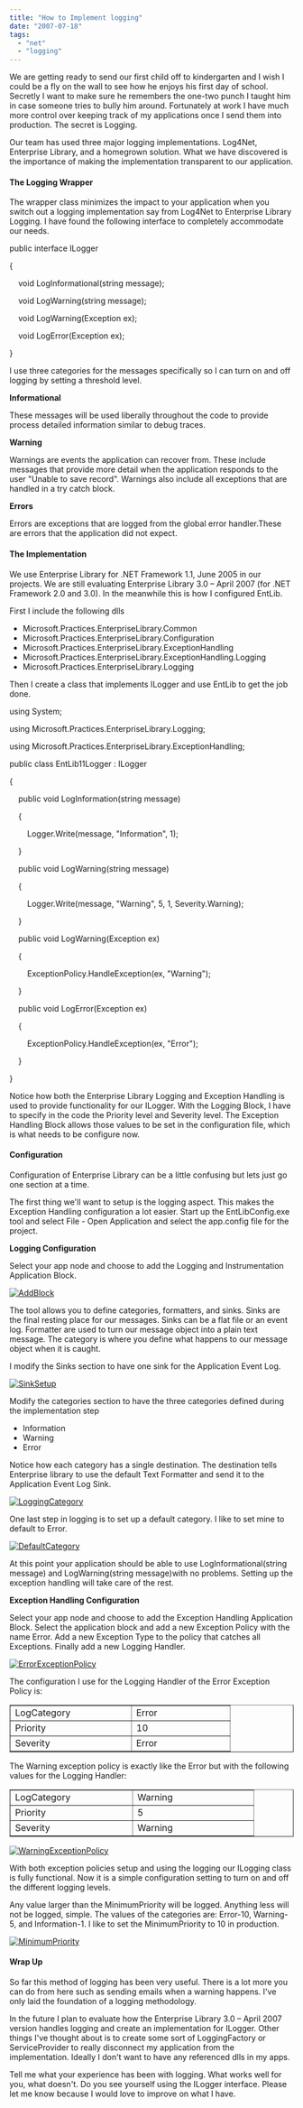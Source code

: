 ```yaml
---
title: "How to Implement logging"
date: "2007-07-18"
tags: 
  - "net"
  - "logging"
---
```


We are getting ready to send our first child off to kindergarten and I wish I could be a fly on the wall to see how he enjoys his first day of school. Secretly I want to make sure he remembers the one-two punch I taught him in case someone tries to bully him around. Fortunately at work I have much more control over keeping track of my applications once I send them into production. The secret is Logging.

Our team has used three major logging implementations. Log4Net, Enterprise Library, and a homegrown solution. What we have discovered is the importance of making the implementation transparent to our application.

#### The Logging Wrapper

The wrapper class minimizes the impact to your application when you switch out a logging implementation say from Log4Net to Enterprise Library Logging. I have found the following interface to completely accommodate our needs.

public interface ILogger

{

    void LogInformational(string message);

    void LogWarning(string message);

    void LogWarning(Exception ex);

    void LogError(Exception ex);

}

I use three categories for the messages specifically so I can turn on and off logging by setting a threshold level.

**Informational**

These messages will be used liberally throughout the code to provide process detailed information similar to debug traces.

**Warning**

Warnings are events the application can recover from. These include messages that provide more detail when the application responds to the user "Unable to save record". Warnings also include all exceptions that are handled in a try catch block.

**Errors**

Errors are exceptions that are logged from the global error handler.These are errors that the application did not expect.

#### The Implementation

We use Enterprise Library for .NET Framework 1.1, June 2005 in our projects. We are still evaluating Enterprise Library 3.0 – April 2007 (for .NET Framework 2.0 and 3.0). In the meanwhile this is how I configured EntLib.

First I include the following dlls

- Microsoft.Practices.EnterpriseLibrary.Common
- Microsoft.Practices.EnterpriseLibrary.Configuration
- Microsoft.Practices.EnterpriseLibrary.ExceptionHandling
- Microsoft.Practices.EnterpriseLibrary.ExceptionHandling.Logging
- Microsoft.Practices.EnterpriseLibrary.Logging

Then I create a class that implements ILogger and use EntLib to get the job done.

using System;

using Microsoft.Practices.EnterpriseLibrary.Logging;

using Microsoft.Practices.EnterpriseLibrary.ExceptionHandling;

public class EntLib11Logger : ILogger

{

    public void LogInformation(string message)

    {

        Logger.Write(message, "Information", 1);

    }

    public void LogWarning(string message)

    {

        Logger.Write(message, "Warning", 5, 1, Severity.Warning);

    }

    public void LogWarning(Exception ex)

    {

        ExceptionPolicy.HandleException(ex, "Warning");

    }

    public void LogError(Exception ex)

    {

        ExceptionPolicy.HandleException(ex, "Error");

    }

}

Notice how both the Enterprise Library Logging and Exception Handling is used to provide functionality for our ILogger. With the Logging Block, I have to specify in the code the Priority level and Severity level. The Exception Handling Block allows those values to be set in the configuration file, which is what needs to be configure now.

#### Configuration

Configuration of Enterprise Library can be a little confusing but lets just go one section at a time.

The first thing we'll want to setup is the logging aspect. This makes the Exception Handling configuration a lot easier. Start up the EntLibConfig.exe tool and select File - Open Application and select the app.config file for the project.

**Logging Configuration**

Select your app node and choose to add the Logging and Instrumentation Application Block.

[![AddBlock](/assets/images/addblock_thumb.png "AddBlock")](http://briglamoreaux.files.wordpress.com/2012/05/addblock.png)

The tool allows you to define categories, formatters, and sinks. Sinks are the final resting place for our messages. Sinks can be a flat file or an event log. Formatter are used to turn our message object into a plain text message. The category is where you define what happens to our message object when it is caught.

I modify the Sinks section to have one sink for the Application Event Log.

[![SinkSetup](/assets/images/sinksetup_thumb.png "SinkSetup")](http://briglamoreaux.files.wordpress.com/2012/05/sinksetup.png)

Modify the categories section to have the three categories defined during the implementation step

- Information
- Warning
- Error

Notice how each category has a single destination. The destination tells Enterprise library to use the default Text Formatter and send it to the Application Event Log Sink.

[![LoggingCategory](/assets/images/loggingcategory_thumb.png "LoggingCategory")](http://briglamoreaux.files.wordpress.com/2012/05/loggingcategory.png)

One last step in logging is to set up a default category. I like to set mine to default to Error.

[![DefaultCategory](/assets/images/defaultcategory_thumb.png "DefaultCategory")](http://briglamoreaux.files.wordpress.com/2012/05/defaultcategory.png)

At this point your application should be able to use LogInformational(string message) and LogWarning(string message)with no problems. Setting up the exception handling will take care of the rest.

**Exception Handling Configuration**

Select your app node and choose to add the Exception Handling Application Block. Select the application block and add a new Exception Policy with the name Error. Add a new Exception Type to the policy that catches all Exceptions. Finally add a new Logging Handler.

[![ErrorExceptionPolicy](/assets/images/errorexceptionpolicy_thumb.png "ErrorExceptionPolicy")](http://briglamoreaux.files.wordpress.com/2012/05/errorexceptionpolicy.png)

The configuration I use for the Logging Handler of the Error Exception Policy is:

<table width="355" border="1" cellspacing="0" cellpadding="2"><tbody><tr><td valign="top" width="198">LogCategory</td><td valign="top" width="155">Error</td></tr><tr><td valign="top" width="198">Priority</td><td valign="top" width="155">10</td></tr><tr><td valign="top" width="198">Severity</td><td valign="top" width="158">Error</td></tr></tbody></table>

The Warning exception policy is exactly like the Error but with the following values for the Logging Handler:

<table width="400" border="1" cellspacing="0" cellpadding="2"><tbody><tr><td valign="top" width="200">LogCategory</td><td valign="top" width="198">Warning</td></tr><tr><td valign="top" width="200">Priority</td><td valign="top" width="198">5</td></tr><tr><td valign="top" width="200">Severity</td><td valign="top" width="198">Warning</td></tr></tbody></table>

[![WarningExceptionPolicy](/assets/images/warningexceptionpolicy_thumb.png "WarningExceptionPolicy")](http://briglamoreaux.files.wordpress.com/2012/05/warningexceptionpolicy.png)

With both exception policies setup and using the logging our ILogging class is fully functional. Now it is a simple configuration setting to turn on and off the different logging levels.

Any value larger than the MinimumPriority will be logged. Anything less will not be logged, simple. The values of the categories are: Error-10, Warning-5, and Information-1. I like to set the MinimumPriority to 10 in production.

[![MinimumPriority](/assets/images/minimumpriority_thumb.png "MinimumPriority")](http://briglamoreaux.files.wordpress.com/2012/05/minimumpriority.png)

#### Wrap Up

So far this method of logging has been very useful. There is a lot more you can do from here such as sending emails when a warning happens. I've only laid the foundation of a logging methodology.

In the future I plan to evaluate how the Enterprise Library 3.0 – April 2007 version handles logging and create an implementation for ILogger. Other things I've thought about is to create some sort of LoggingFactory or ServiceProvider to really disconnect my application from the implementation. Ideally I don't want to have any referenced dlls in my apps.

Tell me what your experience has been with logging. What works well for you, what doesn't. Do you see yourself using the ILogger interface. Please let me know because I would love to improve on what I have.
